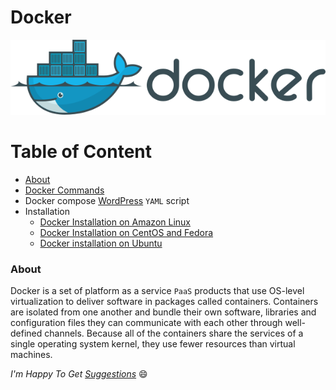 # Docker

![Docker Engine](img/Docker_logo.png)

Table of Content
================
<!--ts-->
* [About](#about)
* [Docker Commands](./Docker-commands.md)
* Docker compose [WordPress](./wordpress/) `YAML` script
* Installation
  * [Docker Installation on Amazon Linux](installation/install_docker_on_Amazon_linux.md)
  * [Docker Installation on CentOS and Fedora](installation/install_docker_on_centos_fedora)
  * [Docker installation on Ubuntu](installation/install_docker_on_ubuntu.md)

<!--te-->
<a name="about"></a>

### About

Docker is a set of platform as a service `PaaS` products that use OS-level virtualization to deliver software in packages called containers. Containers are isolated from one another and bundle their own software, libraries and configuration files they can communicate with each other through well-defined channels. Because all of the containers share the services of a single operating system kernel, they use fewer resources than virtual machines.
 
_I'm Happy To Get [Suggestions](https://forms.gle/TbfdXQ5H3a3oSTjo6)_ :smile:
